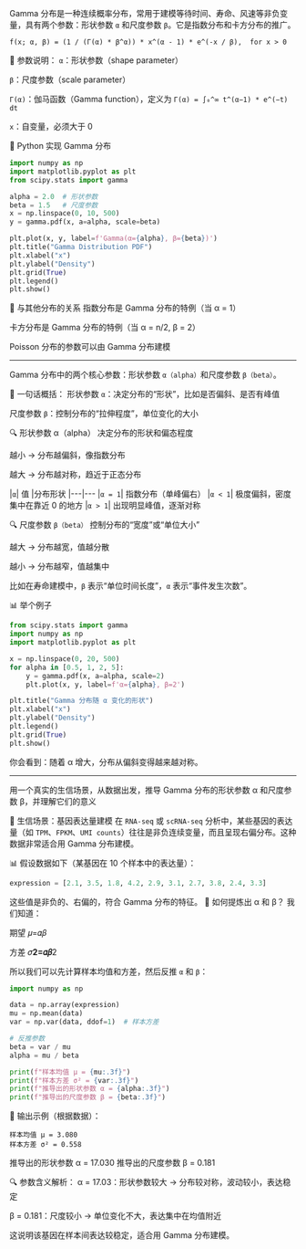 Gamma 分布是一种连续概率分布，常用于建模等待时间、寿命、风速等非负变量，具有两个参数：形状参数 `α` 和尺度参数 `β`。它是指数分布和卡方分布的推广。

```text
f(x; α, β) = (1 / (Γ(α) * β^α)) * x^(α - 1) * e^(-x / β),  for x > 0
```
📌 参数说明：
`α`：形状参数（shape parameter）

`β`：尺度参数（scale parameter）

`Γ(α)`：伽马函数（Gamma function），定义为 `Γ(α) = ∫₀^∞ t^(α−1) * e^(−t) dt`

`x`：自变量，必须大于 0


🧮 Python 实现 Gamma 分布
```python
import numpy as np
import matplotlib.pyplot as plt
from scipy.stats import gamma

alpha = 2.0  # 形状参数
beta = 1.5   # 尺度参数
x = np.linspace(0, 10, 500)
y = gamma.pdf(x, a=alpha, scale=beta)

plt.plot(x, y, label=f'Gamma(α={alpha}, β={beta})')
plt.title("Gamma Distribution PDF")
plt.xlabel("x")
plt.ylabel("Density")
plt.grid(True)
plt.legend()
plt.show()
```

🔁 与其他分布的关系
指数分布是 Gamma 分布的特例（当 α = 1）

卡方分布是 Gamma 分布的特例（当 α = n/2, β = 2）

Poisson 分布的参数可以由 Gamma 分布建模

---
Gamma 分布中的两个核心参数：形状参数 `α（alpha）`和尺度参数 `β（beta）`。

🧠 一句话概括：
形状参数 `α`：决定分布的“形状”，比如是否偏斜、是否有峰值

尺度参数 `β`：控制分布的“拉伸程度”，单位变化的大小

🔍 形状参数 α（alpha）
决定分布的形状和偏态程度

越小 → 分布越偏斜，像指数分布

越大 → 分布越对称，趋近于正态分布

|`α`| 值	|分布形状
|---|---
|`α = 1`|	指数分布（单峰偏右）
|`α < 1`|	极度偏斜，密度集中在靠近 0 的地方
|`α > 1`|	出现明显峰值，逐渐对称


🔍 尺度参数 `β（beta）`
控制分布的“宽度”或“单位大小”

越大 → 分布越宽，值越分散

越小 → 分布越窄，值越集中

比如在寿命建模中，`β` 表示“单位时间长度”，`α` 表示“事件发生次数”。

📊 举个例子
```python
from scipy.stats import gamma
import numpy as np
import matplotlib.pyplot as plt

x = np.linspace(0, 20, 500)
for alpha in [0.5, 1, 2, 5]:
    y = gamma.pdf(x, a=alpha, scale=2)
    plt.plot(x, y, label=f'α={alpha}, β=2')

plt.title("Gamma 分布随 α 变化的形状")
plt.xlabel("x")
plt.ylabel("Density")
plt.legend()
plt.grid(True)
plt.show()
```
你会看到：随着 α 增大，分布从偏斜变得越来越对称。

---
用一个真实的生信场景，从数据出发，推导 Gamma 分布的形状参数 α 和尺度参数 β，并理解它们的意义

🧬 生信场景：基因表达量建模
在 `RNA-seq` 或 `scRNA-seq` 分析中，某些基因的表达量（如 `TPM`、`FPKM`、`UMI counts`）往往是非负连续变量，而且呈现右偏分布。这种数据非常适合用 Gamma 分布建模。

📊 假设数据如下（某基因在 10 个样本中的表达量）：
```python
expression = [2.1, 3.5, 1.8, 4.2, 2.9, 3.1, 2.7, 3.8, 2.4, 3.3]
```
这些值是非负的、右偏的，符合 Gamma 分布的特征。
🧠 如何提炼出 α 和 β？
我们知道：

期望 𝜇=𝛼𝛽

方差 𝜎**2=𝛼𝛽**2

所以我们可以先计算样本均值和方差，然后反推 `α` 和 `β`：

```python
import numpy as np

data = np.array(expression)
mu = np.mean(data)
var = np.var(data, ddof=1)  # 样本方差

# 反推参数
beta = var / mu
alpha = mu / beta

print(f"样本均值 μ = {mu:.3f}")
print(f"样本方差 σ² = {var:.3f}")
print(f"推导出的形状参数 α = {alpha:.3f}")
print(f"推导出的尺度参数 β = {beta:.3f}")
```

📌 输出示例（根据数据）：
```代码
样本均值 μ = 3.080
样本方差 σ² = 0.558
```
推导出的形状参数 α = 17.030
推导出的尺度参数 β = 0.181

🔍 参数含义解析：
α = 17.03：形状参数较大 → 分布较对称，波动较小，表达稳定

β = 0.181：尺度较小 → 单位变化不大，表达集中在均值附近

这说明该基因在样本间表达较稳定，适合用 Gamma 分布建模。
